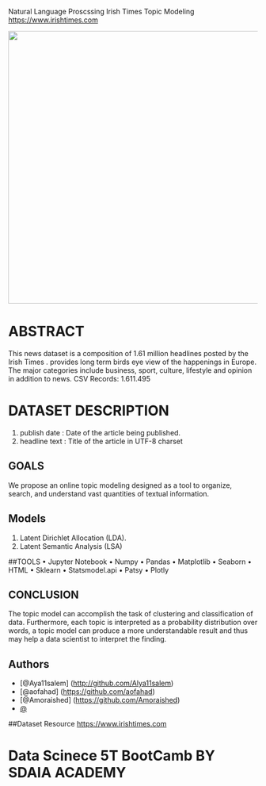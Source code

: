Natural Language Proscssing 
Irish Times Topic Modeling 
https://www.irishtimes.com

<p align="center" width="100%">
<img src="https://www.irishtimes.com/polopoly_fs/1.2393653.1444938396!/image/image.jpg_gen/derivatives/box_620_330/image.jpg" width="550" length="100" style="display: block; margin: 0 auto"/>
</p>




# ABSTRACT
This news dataset is a composition of 1.61 million headlines posted by the Irish Times .
provides long term birds eye view of the happenings in Europe. The major categories include business, sport, culture, lifestyle and opinion in addition to news.
CSV Records: 1.611.495


# DATASET DESCRIPTION 
1. publish date : Date of the article being published.
2.  headline text : Title of the article in UTF-8 charset


## GOALS
We  propose an online topic modeling designed as a tool to organize, search, and understand vast quantities of textual information.

## Models
1. Latent Dirichlet Allocation (LDA).
2. Latent Semantic Analysis (LSA)

##TOOLS
• Jupyter Notebook
• Numpy
• Pandas
• Matplotlib
• Seaborn
• HTML
• Sklearn
• Statsmodel.api
• Patsy
• Plotly

## CONCLUSION
The topic model can accomplish the task of clustering and classification of  data. Furthermore, each topic is interpreted as a probability distribution over words, a topic model can produce a more understandable result and thus may help a data scientist to interpret the finding.
 
## Authors 
- [@Aya11salem] (http://github.com/Alya11salem)
- [@aofahad] (https://github.com/aofahad)
- [@Amoraished] (https://github.com/Amoraished)
- [@](https://github.com/)


##Dataset Resource
https://www.irishtimes.com

# Data Scinece 5T BootCamb BY SDAIA ACADEMY
